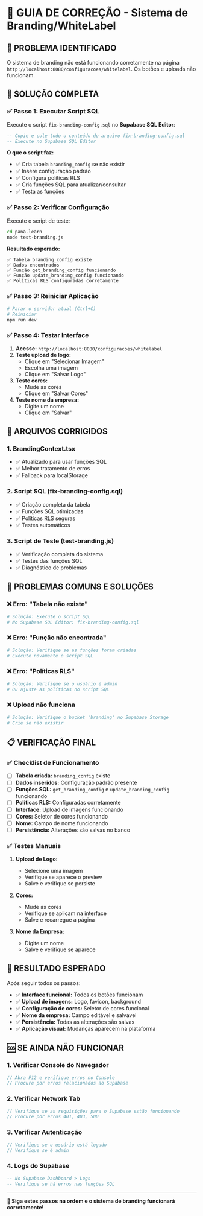 # 🔧 **GUIA DE CORREÇÃO - Sistema de Branding/WhiteLabel**

## 🎯 **PROBLEMA IDENTIFICADO**

O sistema de branding não está funcionando corretamente na página `http://localhost:8080/configuracoes/whitelabel`. Os botões e uploads não funcionam.

## 🚀 **SOLUÇÃO COMPLETA**

### **✅ Passo 1: Executar Script SQL**

Execute o script `fix-branding-config.sql` no **Supabase SQL Editor**:

```sql
-- Copie e cole todo o conteúdo do arquivo fix-branding-config.sql
-- Execute no Supabase SQL Editor
```

**O que o script faz:**
- ✅ Cria tabela `branding_config` se não existir
- ✅ Insere configuração padrão
- ✅ Configura políticas RLS
- ✅ Cria funções SQL para atualizar/consultar
- ✅ Testa as funções

### **✅ Passo 2: Verificar Configuração**

Execute o script de teste:

```bash
cd pana-learn
node test-branding.js
```

**Resultado esperado:**
```
✅ Tabela branding_config existe
✅ Dados encontrados
✅ Função get_branding_config funcionando
✅ Função update_branding_config funcionando
✅ Políticas RLS configuradas corretamente
```

### **✅ Passo 3: Reiniciar Aplicação**

```bash
# Parar o servidor atual (Ctrl+C)
# Reiniciar
npm run dev
```

### **✅ Passo 4: Testar Interface**

1. **Acesse:** `http://localhost:8080/configuracoes/whitelabel`
2. **Teste upload de logo:**
   - Clique em "Selecionar Imagem"
   - Escolha uma imagem
   - Clique em "Salvar Logo"
3. **Teste cores:**
   - Mude as cores
   - Clique em "Salvar Cores"
4. **Teste nome da empresa:**
   - Digite um nome
   - Clique em "Salvar"

## 🔧 **ARQUIVOS CORRIGIDOS**

### **1. BrandingContext.tsx**
- ✅ Atualizado para usar funções SQL
- ✅ Melhor tratamento de erros
- ✅ Fallback para localStorage

### **2. Script SQL (fix-branding-config.sql)**
- ✅ Criação completa da tabela
- ✅ Funções SQL otimizadas
- ✅ Políticas RLS seguras
- ✅ Testes automáticos

### **3. Script de Teste (test-branding.js)**
- ✅ Verificação completa do sistema
- ✅ Testes das funções SQL
- ✅ Diagnóstico de problemas

## 🐛 **PROBLEMAS COMUNS E SOLUÇÕES**

### **❌ Erro: "Tabela não existe"**
```bash
# Solução: Execute o script SQL
# No Supabase SQL Editor: fix-branding-config.sql
```

### **❌ Erro: "Função não encontrada"**
```bash
# Solução: Verifique se as funções foram criadas
# Execute novamente o script SQL
```

### **❌ Erro: "Políticas RLS"**
```bash
# Solução: Verifique se o usuário é admin
# Ou ajuste as políticas no script SQL
```

### **❌ Upload não funciona**
```bash
# Solução: Verifique o bucket 'branding' no Supabase Storage
# Crie se não existir
```

## 📋 **VERIFICAÇÃO FINAL**

### **✅ Checklist de Funcionamento**

- [ ] **Tabela criada:** `branding_config` existe
- [ ] **Dados inseridos:** Configuração padrão presente
- [ ] **Funções SQL:** `get_branding_config` e `update_branding_config` funcionando
- [ ] **Políticas RLS:** Configuradas corretamente
- [ ] **Interface:** Upload de imagens funcionando
- [ ] **Cores:** Seletor de cores funcionando
- [ ] **Nome:** Campo de nome funcionando
- [ ] **Persistência:** Alterações são salvas no banco

### **✅ Testes Manuais**

1. **Upload de Logo:**
   - Selecione uma imagem
   - Verifique se aparece o preview
   - Salve e verifique se persiste

2. **Cores:**
   - Mude as cores
   - Verifique se aplicam na interface
   - Salve e recarregue a página

3. **Nome da Empresa:**
   - Digite um nome
   - Salve e verifique se aparece

## 🎯 **RESULTADO ESPERADO**

Após seguir todos os passos:

- ✅ **Interface funcional:** Todos os botões funcionam
- ✅ **Upload de imagens:** Logo, favicon, background
- ✅ **Configuração de cores:** Seletor de cores funcional
- ✅ **Nome da empresa:** Campo editável e salvável
- ✅ **Persistência:** Todas as alterações são salvas
- ✅ **Aplicação visual:** Mudanças aparecem na plataforma

## 🆘 **SE AINDA NÃO FUNCIONAR**

### **1. Verificar Console do Navegador**
```javascript
// Abra F12 e verifique erros no Console
// Procure por erros relacionados ao Supabase
```

### **2. Verificar Network Tab**
```javascript
// Verifique se as requisições para o Supabase estão funcionando
// Procure por erros 401, 403, 500
```

### **3. Verificar Autenticação**
```javascript
// Verifique se o usuário está logado
// Verifique se é admin
```

### **4. Logs do Supabase**
```sql
-- No Supabase Dashboard > Logs
-- Verifique se há erros nas funções SQL
```

---

**🎯 Siga estes passos na ordem e o sistema de branding funcionará corretamente!**
























